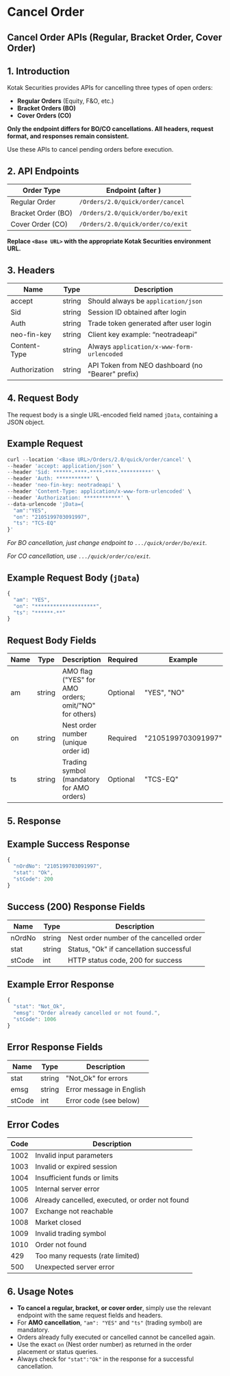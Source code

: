 # Cancel Order

## Cancel Order APIs (Regular, Bracket Order, Cover Order)

## 1. Introduction

Kotak Securities provides APIs for cancelling three types of open orders:

- **Regular Orders** (Equity, F&O, etc.)
- **Bracket Orders (BO)**
- **Cover Orders (CO)**

**Only the endpoint differs for BO/CO cancellations. All headers, request format, and responses remain consistent.**

Use these APIs to cancel pending orders before execution.

## 2. API Endpoints

| Order Type | Endpoint (after <Base URL>) |
| --- | --- |
| Regular Order | `/Orders/2.0/quick/order/cancel` |
| Bracket Order (BO) | `/Orders/2.0/quick/order/bo/exit` |
| Cover Order (CO) | `/Orders/2.0/quick/order/co/exit` |

**Replace `<Base URL>` with the appropriate Kotak Securities environment URL.**

## 3. Headers

| Name | Type | Description |
| --- | --- | --- |
| accept | string | Should always be `application/json` |
| Sid | string | Session ID obtained after login  |
| Auth | string | Trade token generated after user login  |
| neo-fin-key | string | Client key example: “neotradeapi” |
| Content-Type | string | Always `application/x-www-form-urlencoded` |
| Authorization | string | API Token from NEO dashboard (no "Bearer" prefix) |

## 4. Request Body

The request body is a single URL-encoded field named `jData`, containing a JSON object.

## Example Request

```jsx
curl --location '<Base URL>/Orders/2.0/quick/order/cancel' \
--header 'accept: application/json' \
--header 'Sid: ******-****-****-****-**********' \
--header 'Auth: ***********' \
--header 'neo-fin-key: neotradeapi' \
--header 'Content-Type: application/x-www-form-urlencoded' \
--header 'Authorization: ************' \
--data-urlencode 'jData={
  "am":"YES",
  "on": "2105199703091997",
  "ts": "TCS-EQ"
}'
```

*For BO cancellation, just change endpoint to `.../quick/order/bo/exit`.*

*For CO cancellation, use `.../quick/order/co/exit`.*

## Example Request Body (`jData`)

```jsx
{
  "am": "YES",
  "on": "********************",
  "ts": "******-**"
}
```

## Request Body Fields

| Name | Type | Description | Required | Example |
| --- | --- | --- | --- | --- |
| am | string | AMO flag ("YES" for AMO orders; omit/"NO" for others) | Optional | "YES", "NO" |
| on | string | Nest order number (unique order id) | Required | "2105199703091997" |
| ts | string | Trading symbol (mandatory for AMO orders) | Optional | "TCS-EQ" |

## 5. Response

## Example Success Response

```jsx
{
  "nOrdNo": "2105199703091997",
  "stat": "Ok",
  "stCode": 200
}
```

## Success (200) Response Fields

| Name | Type | Description |
| --- | --- | --- |
| nOrdNo | string | Nest order number of the cancelled order |
| stat | string | Status, "Ok" if cancellation successful |
| stCode | int | HTTP status code, 200 for success |

## Example Error Response

```jsx
{
  "stat": "Not_Ok",
  "emsg": "Order already cancelled or not found.",
  "stCode": 1006
}
```

## Error Response Fields

| Name | Type | Description |
| --- | --- | --- |
| stat | string | "Not_Ok" for errors |
| emsg | string | Error message in English |
| stCode | int | Error code (see below) |

## Error Codes

| Code | Description |
| --- | --- |
| 1002 | Invalid input parameters |
| 1003 | Invalid or expired session |
| 1004 | Insufficient funds or limits |
| 1005 | Internal server error |
| 1006 | Already cancelled, executed, or order not found |
| 1007 | Exchange not reachable |
| 1008 | Market closed |
| 1009 | Invalid trading symbol |
| 1010 | Order not found |
| 429 | Too many requests (rate limited) |
| 500 | Unexpected server error |

## 6. Usage Notes

- **To cancel a regular, bracket, or cover order**, simply use the relevant endpoint with the same request fields and headers.
- For **AMO cancellation**, `"am": "YES"` and `"ts"` (trading symbol) are mandatory.
- Orders already fully executed or cancelled cannot be cancelled again.
- Use the exact `on` (Nest order number) as returned in the order placement or status queries.
- Always check for `"stat":"Ok"` in the response for a successful cancellation.